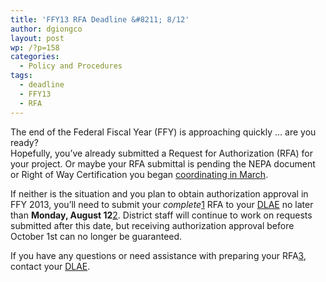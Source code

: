```yaml
---
title: 'FFY13 RFA Deadline &#8211; 8/12'
author: dgiongco
layout: post
wp: /?p=158
categories:
  - Policy and Procedures
tags:
  - deadline
  - FFY13
  - RFA
---
```

The end of the Federal Fiscal Year (FFY) is approaching quickly … are you ready?  
Hopefully, you’ve already submitted a Request for Authorization (RFA) for your project. Or maybe your RFA submittal is pending the NEPA document or Right of Way Certification you began [coordinating in March][1].

If neither is the situation and you plan to obtain authorization approval in FFY 2013, you’ll need to submit your *complete*<a class="footnote" id="fnref:1" title="see footnote" href="1">[1]</a> RFA to your [DLAE][2] no later than **Monday, August 12**<a class="footnote" id="fnref:2" title="see footnote" href="2">[2]</a>. District staff will continue to work on requests submitted after this date, but receiving authorization approval before October 1st can no longer be guaranteed.

If you have any questions or need assistance with preparing your RFA<a class="footnote" id="fnref:3" title="see footnote" href="3">[3]</a>, contact your [DLAE][2].

[^1]:    Here’s a 
    [link][3] to what I consider *complete* packages. <a class="reversefootnote" title="return to article" href="1"> ↩</a>

[^2]:    The deadline may be different for local agencies if you’re not in District 3. 
    <a class="reversefootnote" title="return to article" href="2"> ↩</a>

[^3]:    If you’re planning to transfer federal funds to FTA, hopefully you’ve submitted that request already. If not, your FTA Transfer Request needs to be submitted as soon as possible to comply with FHWA’s earlier processing time. 
    <a class="reversefootnote" title="return to article" href="3"> ↩</a>

 [1]: /blog/2013/03/08/pes-form-check
 [2]: http://www.dot.ca.gov/hq/LocalPrograms/dlae.htm
 [3]: http://static.squarespace.com/static/52fa6e86e4b05af368569a33/52fb082fe4b079a3c36743b6/52fb08b0e4b079a3c3674a8d/1392183472495/#img